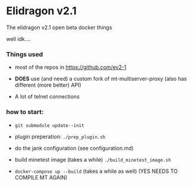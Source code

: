 # Elidragon v2.1

The elidragon v2.1 open beta docker things

well idk....

### Things used

- most of the repos in https://github.com/ev2-1

- **DOES** use (and need) a custom fork of mt-multiserver-proxy (also has different (more better) API)

- A lot of telnet connections

### how to start:

- `git submodule update--init`

- plugin preperation: `./prep_plugin.sh`

- do the jank configuration (see configuration.md)

- build minetest image (takes a while) `./build_minetest_image.sh`

- `docker-compose up --build` (takes a while as well) (YES NEEDS TO COMPILE MT AGAIN)
